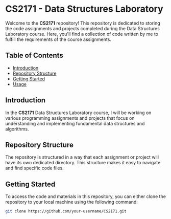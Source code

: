 # CS2171 - Data Structures Laboratory

Welcome to the **CS2171** repository! This repository is dedicated to storing the code assignments and projects completed during the Data Structures Laboratory course. Here, you'll find a collection of code written by me to fulfill the requirements of the course assignments.

## Table of Contents

- [Introduction](#introduction)
- [Repository Structure](#repository-structure)
- [Getting Started](#getting-started)
- [Usage](#usage)

## Introduction

In the **CS2171** Data Structures Laboratory course, I will be working on various programming assignments and projects that focus on understanding and implementing fundamental data structures and algorithms. 
## Repository Structure

The repository is structured in a way that each assignment or project will have its own dedicated directory. This structure makes it easy to navigate and find specific code files.


## Getting Started

To access the code and materials in this repository, you can either clone the repository to your local machine using the following command:

```bash
git clone https://github.com/your-username/CS2171.git


